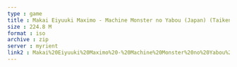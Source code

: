 ```yaml
---
type : game
title : Makai Eiyuuki Maximo - Machine Monster no Yabou (Japan) (Taikenban)
size : 224.8 M
format : iso
archive : zip
server : myrient
link2 : Makai%20Eiyuuki%20Maximo%20-%20Machine%20Monster%20no%20Yabou%20%28Japan%29%20%28Taikenban%29
---
```

